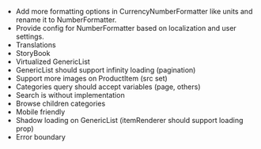 - Add more formatting options in CurrencyNumberFormatter like units and rename it to NumberFormatter.
- Provide config for NumberFormatter based on localization and user settings. 
- Translations
- StoryBook 
- Virtualized GenericList
- GenericList should support infinity loading (pagination)
- Support more images on ProductItem (src set)
- Categories query should accept variables (page, others)
- Search is without implementation
- Browse children categories
- Mobile friendly
- Shadow loading on GenericList (itemRenderer should support loading prop)
- Error boundary